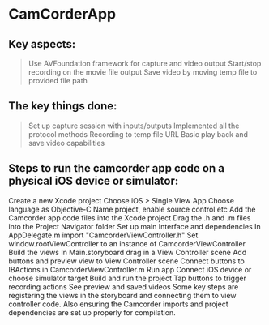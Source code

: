 # CamCorderApp

## Key aspects:

>Use AVFoundation framework for capture and video output
>Start/stop recording on the movie file output
>Save video by moving temp file to provided file path

## The key things done:

>Set up capture session with inputs/outputs
>Implemented all the protocol methods
>Recording to temp file URL
>Basic play back and save video capabilities

## Steps to run the camcorder app code on a physical iOS device or simulator:

Create a new Xcode project
Choose iOS > Single View App
Choose language as Objective-C
Name project, enable source control etc
Add the Camcorder app code files into the Xcode project
Drag the .h and .m files into the Project Navigator folder
Set up main Interface and dependencies
In AppDelegate.m import "CamcorderViewController.h"
Set window.rootViewController to an instance of CamcorderViewController
Build the views
In Main.storyboard drag in a View Controller scene
Add buttons and preview view to View Controller scene
Connect buttons to IBActions in CamcorderViewController.m
Run app
Connect iOS device or choose simulator target
Build and run the project
Tap buttons to trigger recording actions
See preview and saved videos
Some key steps are registering the views in the storyboard and connecting them to view controller code. Also ensuring the Camcorder imports and project dependencies are set up properly for compilation.
